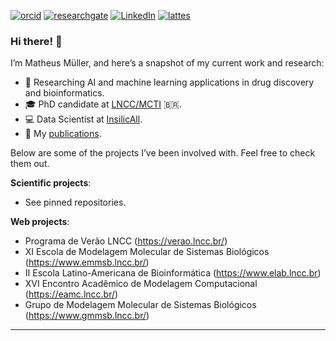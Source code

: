 [![orcid](https://img.shields.io/badge/ORCID--_?style=social&logo=orcid)](https://orcid.org/0000-0002-0659-6365) [![researchgate](https://img.shields.io/badge/Research_Gate-00CCBB.svg?&style=flat&logo=ResearchGate&logoColor=white)](https://www.researchgate.net/profile/Matheus_Mueller2) [![LinkedIn](https://img.shields.io/badge/LinkedIn-0077B5?style=flat&logo=linkedin&logoColor=white)](https://www.linkedin.com/in/mullerpds) [![lattes](https://img.shields.io/badge/Lattes-CNPq-blue?style=flat)](http://lattes.cnpq.br/0364392354139129)
### Hi there! 👋

I’m Matheus Müller, and here’s a snapshot of my current work and research:

- 🧪 Researching AI and machine learning applications in drug discovery and bioinformatics.
- 🎓 PhD candidate at [LNCC/MCTI](http://gmmsb.lncc.br/) 🇧🇷.
- 💻 Data Scientist at [InsilicAll](https://insilicall.com).
- 📰 My [publications](https://scholar.google.com/citations?&user=b-YoHK8AAAAJ&sortby=pubdate).


Below are some of the projects I’ve been involved with. Feel free to check them out.

**Scientific projects**:
- See pinned repositories.

**Web projects**:
 - Programa de Verão LNCC (https://verao.lncc.br/)
 - XI Escola de Modelagem Molecular de Sistemas Biológicos (https://www.emmsb.lncc.br/)
 - II Escola Latino-Americana de Bioinformática (https://www.elab.lncc.br)
 - XVI Encontro Acadêmico de Modelagem Computacional (https://eamc.lncc.br/)
 - Grupo de Modelagem Molecular de Sistemas Biológicos (https://www.gmmsb.lncc.br/)

---
<!--
**mpds/mpds** is a ✨ _special_ ✨ repository because its `README.md` (this file) appears on your GitHub profile.

Here are some ideas to get you started:

- 🔭 I’m currently working on ...
- 🌱 I’m currently learning ...
- 👯 I’m looking to collaborate on ...
- 🤔 I’m looking for help with ...
- 💬 Ask me about ...
- 📫 How to reach me: ...
- 😄 Pronouns: ...
- ⚡ Fun fact: ...
-->
